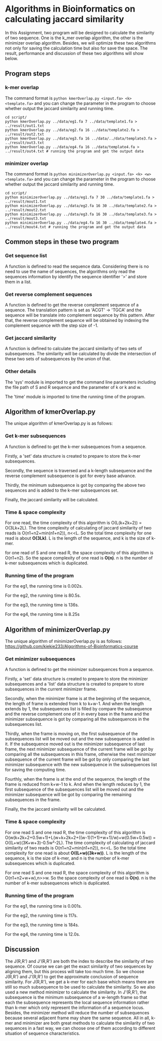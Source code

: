# Algorithms in Bioinformatics on calculating jaccard similarity

In this Assignment, two program will be designed to calculate the similarity of two sequence. One is the k_mer overlap algorithm, the other is the minimizer overlap algorithm. Besides, we will optimize these two algorithms not only for saving the calculation time but also for save the space. The result, performance and discussion of these two algorithms will show below.

## Program steps

### k-mer overlap

The command format is `python kmerOverlap.py <input.fa> <k> <template.fa>` and  you can change the parameter in the program to choose whether output the jaccard similarity and running time.

```shell
cd script/
python kmerOverlap.py ../data/eg1.fa 7 ../data/template1.fa > ../result/out1.txt
python kmerOverlap.py ../data/eg2.fa 16 ../data/template2.fa > ../result/out2.txt
python kmerOverlap.py ../data/eg3.fa 16 ../data/../data/template3.fa > ../result/out3.txt
python kmerOverlap.py ../data/eg4.fa 16 ../data/template4.fa > ../result/out4.txt # running the program and get the output data
```

### minimizer overlap

The command format is `python minimizerOverlap.py <input.fa> <k> <w> <template.fa>` and  you can change the parameter in the program to choose whether output the jaccard similarity and running time.

```shell
cd script/
python minimizerOverlap.py ../data/eg1.fa 7 30 ../data/template1.fa > ../result/mout1.txt
python minimizerOverlap.py ../data/eg2.fa 16 30 ../data/template2.fa > ../result/mout2.txt
python minimizerOverlap.py ../data/eg3.fa 16 30 ../data/template3.fa > ../result/mout3.txt
python minimizerOverlap.py ../data/eg4.fa 16 30 ../data/template4.fa > ../result/mout4.txt # running the program and get the output data
```

## Common steps in these two program

### Get sequence list

A function is defined to read the sequence data. Considering there is no need to use the name of sequences, the algorithms only read the sequences information by identify the sequence identifier '>' and store them in a list.

### Get reverse complement sequences

A function is defined to get the reverse complement sequence of a sequence. The translation pattern is set as 'ACGT' -> 'TGCA' and the sequence will be translate into complement sequence by this pattern. After that, the reverse complement sequence will be obtained by indexing the complement sequence with the step size of -1.

### Get jaccard similarity

A function is defined to calculate the jaccard similarity of two sets of subsequences. The similarity will be calculated by divide the intersection of these two sets of subsequences by the union of that.

### Other details

The 'sys' module is imported to get the command line parameters including the file path of S and R sequence and the parameter of k or k and w.

The 'time' module is imported to time the running time of the program.

## Algorithm of kmerOverlap.py

The unique algorithm of kmerOverlap.py is as follows:

### Get k-mer subsequences

A function is defined to get the k-mer subsequences from a sequence.

Firstly, a 'set' data structure is created to prepare to store the k-mer subsequences.

Secondly, the sequence is traversed and a k-length subsequence and the reverse complement subsequence is got for every base advance.

Thirdly, the minimum subsequence is got by comparing the above two sequences and is added to the k-mer subsequences set.

Finally, the jaccard similarity will be calculated.

### Time & space complexity

For one read, the time complexity of this algorithm is O(L(k+2k+2)) = O(3Lk+2L). The time complexity of calculating of jaccard similarity of two reads is O(n1+n2+min(n1+n2)), n<<L. So the total time complexity for one read is about **O(3Lk)**. L is the length of the sequence, and k is the size of k-mer.

for one read of S and one read R, the space complexity of this algorithm is O(n1+n2). So the space complexity of one read is **O(n)**. n is the number of k-mer subsequences which is duplicated.

### Running time of the program

For the eg1, the running time is 0.002s. 

For the eg2, the running time is 80.5s.

For the eg3, the running time is 136s.

For the eg4, the running time is 8.25s

## Algorithm of minimizerOverlap.py

The unique algorithm of minimizerOverlap.py is as follows: https://github.com/kiekie233/Algorithms-of-Bioinformatics-course

### Get minimizer subsequences

A function is defined to get the minimizer subsequences from a sequence.

Firstly, a 'set' data structure is created to prepare to store the minimizer subsequences and a 'list' data structure is created to prepare to store subsequences in the current minimizer frame.

Secondly, when the minimizer frame is at the beginning of the sequence, the length of frame is extended from k to k+w-1. And when the length extends by 1, the subsequences list is filled by compare the subsequence and the reverse complement one of it in every base in the frame and the minimizer subsequence is got by comparing all the subsequences in the subsequences list.

Thirdly, when the frame is moving on, the first subsequence of the subsequences list will be moved out and the new subsequence is added in it. If the subsequence moved out is the minimizer subsequence of last frame, the next minimizer subsequence of  the current frame will be got by comparing all the subsequences in this frame, otherwise the next minimizer subsequence of the current frame will be got by only comparing the last minimizer subsequence with the new subsequence in the subsequences list for saving the computing time.

Fourthly, when the frame is at the end of the sequence, the length of the frame is reduced from k+w-1 to k. And when the length reduces by 1, the first subsequence of the subsequences list will be moved out and the minimizer subsequence will be got by comparing the remaining subsequences in the frame.

Finally, the the jaccard similarity will be calculated.

### Time & space complexity

For one read S and one read R, the time complexity of this algorithm is O(w(k+2k+2+0.5w+1)+L(w+k+2k+2+((w-1)(1+1)+w+1)/w)+w(0.5w+0.5w)) = O((L+w)(3K+w+3)-0.5w²-2L). The time complexity of calculating of jaccard similarity of two reads is O(n1+n2+min(n1+n2)), n<<L. So the total time complexity for one read is about **O((L+w)(3k+w))**. L is the length of the sequence, k is the size of k-mer, and n is the number of k-mer subsequences which is duplicated.

For one read S and one read R, the space complexity of this algorithm is O(n1+n2+w+w),n>>w. So the space complexity of one read is **O(n)**. n is the number of k-mer subsequences which is duplicated.

### Running time of the program

For the eg1, the running time is 0.001s.

For the eg2, the running time is 117s.

For the eg3, the running time is 184s.

For the eg4, the running time is 12.0s.

## Discussion

The J(R,R') and J'(R,R') are both the index to describe the similarity of two sequence. Of course we can get the exact similarity of two sequences by aligning them, but this process will take too much time. So we choose J(R,R') and J'(R,R') to get the approximate conclusion of sequence similarity. For J(R,R'), we get a k-mer for each base which means there are still so much subsequence to be used to calculate the similarity. So we also used a new method minimizer to calculate the similarity. In J'(R,R'), the subsequence is the minimum subsequence of a w-length frame so that each the subsequence represents the local sequence information rather than k-mer which only represent the information of a sequence locus. Besides, the minimizer method will reduce the number of subsequences because several adjacent frame may share the same sequence. All in all, k-mer and minimizer are both great methods to calculate the similarity of two sequences in a fast way, we can choose one of them according to different situation of sequence characteristics.

